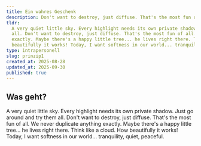 ```yaml
---
title: Ein wahres Geschenk
description: Don't want to destroy, just diffuse. That's the most fun of all.
tldr:
  A very quiet little sky. Every highlight needs its own private shadow. Just go around and try them
  all. Don't want to destroy, just diffuse. That's the most fun of all. We never duplicate anything
  exactly. Maybe there's a happy little tree... he lives right there. Think like a cloud. How
  beautifully it works! Today, I want softness in our world... tranquility, quiet, peaceful.
type: intrapersonell
slug: prinzip1
created_at: 2025-08-28
updated_at: 2025-09-30
published: true
---
```


## Was geht?

A very quiet little sky. Every highlight needs its own private shadow. Just go around and try them
all. Don't want to destroy, just diffuse. That's the most fun of all. We never duplicate anything
exactly. Maybe there's a happy little tree... he lives right there. Think like a cloud. How
beautifully it works! Today, I want softness in our world... tranquility, quiet, peaceful.
